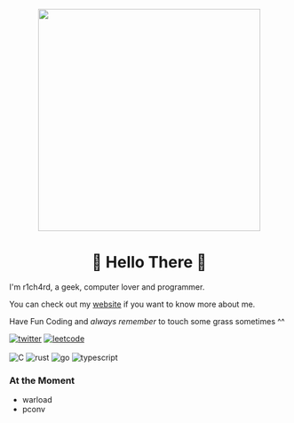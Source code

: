 
<p align="center">
  <img height="400px" src="https://static.wikia.nocookie.net/charactah-account/images/f/f3/Lain_Iwakura_Render_01.png/revision/latest?cb=20220824065045" />
</p>

### <h1 align="center">👾 Hello There 👾</h1>

I'm r1ch4rd, a geek, computer lover and programmer.

You can check out my [website](https://eikoakiba.neocities.org) if you want to know more about me.

Have Fun Coding and _always remember_ to touch some grass sometimes ^^

[![twitter](https://img.shields.io/badge/X-000000?style=for-the-badge&logo=x&logoColor=white)](https://x.com/Eikoakiba__)
[![leetcode](https://img.shields.io/badge/-LeetCode-FFA116?style=for-the-badge&logo=LeetCode&logoColor=black)](https://leetcode.com/u/eikoakiba)
</br>
</br>
![C](https://img.shields.io/badge/C\/C++-00599C?style=for-the-badge&logo=c&logoColor=white)
![rust](https://img.shields.io/badge/Rust-DEA584?style=for-the-badge&logo=rust&logoColor=black)
![go](https://img.shields.io/badge/Go-00ADD8?style=for-the-badge&logo=go&logoColor=white)
![typescript](https://img.shields.io/badge/TypeScript-007ACC?style=for-the-badge&logo=typescript&logoColor=white)
<!-- ![godot](https://img.shields.io/badge/Godot-478CBF?style=for-the-badge&logo=GodotEngine&logoColor=white) -->

### At the Moment
* warload
* pconv

